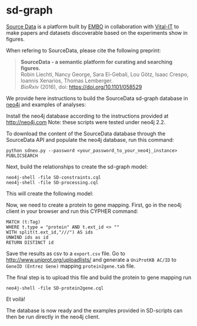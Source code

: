 # sd-graph
[Source Data](http://sourcedata.embo.org) is a platform built by [EMBO](embo.org) in collaboration with [Vital-IT](https://www.vital-it.ch/) to make papers and datasets discoverable based on the experiments show in figures.

When refering to SourceData, please cite the following preprint:

> __SourceData - a semantic platform for curating and searching figures.__  
> Robin Liechti, Nancy George, Sara El-Gebali, Lou Götz, Isaac Crespo, Ioannis Xenarios, Thomas Lemberger.  
> _BioRxiv_  (2016), doi: https://doi.org/10.1101/058529  

We provide here instructions to build the SourceData sd-graph database in [neo4j](http://neo4j.com) and examples of analyses:

Install the neo4j database according to the instructions provided at http://neo4j.com
Note: these scripts were tested under neo4j 2.2.

To download the content of the SourceData database through the SourceData API and populate the neo4j database, run this command:

    python sdneo.py --password <your_password_to_your_neo4j_instance> PUBLICSEARCH
  
Next, build the relationships to create the sd-graph model:

    neo4j-shell -file SD-constraints.cql
    neo4j-shell -file SD-processing.cql

This will create the following model:

Now, we need to create a protein to gene mapping. First, go in the neo4j client in your browser and run this CYPHER command:

    MATCH (t:Tag)
    WHERE t.type = "protein" AND t.ext_id <> ""
    WITH split(t.ext_id,"///") AS ids
    UNWIND ids as id
    RETURN DISTINCT id

Save the results as csv to a `export.csv` file. Go to http://www.uniprot.org/uploadlists/ and generate a `UniProtKB AC/ID` to `GeneID (Entrez Gene)` mapping `protein2gene.tab` file.

The final step is to upload this file and build the protein to gene mapping run

    neo4j-shell -file SD-protein2gene.cql
 
Et voilà!

The database is now ready and the examples provided in SD-scripts can then be run directly in the neo4j client.

